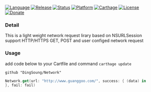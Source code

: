 [![Language](https://img.shields.io/badge/Swift-3.1-FFAC45.svg?style=flat)](https://swift.org/)
[![Release](https://img.shields.io/github/release/DingSoung/Network.svg)](https://github.com/DingSoung)
[![Status](https://travis-ci.org/DingSoung/Network.svg?branch=master)](https://travis-ci.org/DingSoung/Network)
[![Platform](http://img.shields.io/badge/platform-iOS-E9C2BD.svg?style=flat)](https://developer.apple.com)
[![Carthage](https://img.shields.io/badge/carthage-Compatible-yellow.svg?style=flat)](https://github.com/Carthage/Carthage)
[![License](https://img.shields.io/badge/license-MIT-lightgrey.svg)](https://raw.githubusercontent.com/DingSoung/Network/master/LICENSE.md)
[![Donate](https://img.shields.io/badge/donate-Alipay-00BBEE.svg)](https://qr.alipay.com/paipai/downloadQrCodeImg.resource?code=aex06042bir8odhpd1fgs00)

### Detail
This is a light weight network request lirary based on NSURLSession
support HTTP/HTTPS GET, POST and user configed network request

### Usage
add code below to your Cartfile and command `carthage update`

```
github "DingSoung/Network"
```

```Swift
Network.get(url: "http://www.guanggoo.com/", success: { (data) in
}, fail: fail)
```

